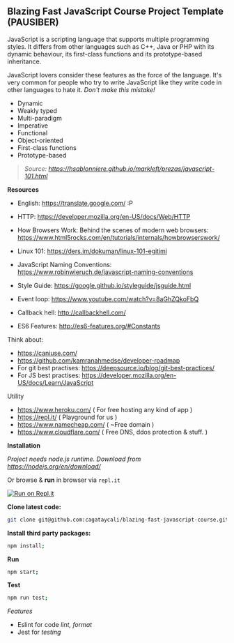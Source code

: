 Blazing Fast JavaScript Course Project Template (PAUSIBER)
------

JavaScript is a scripting language that supports multiple programming styles. It differs from other languages such as C++, Java or PHP with its dynamic behaviour, its first-class functions and its prototype-based inheritance.

JavaScript lovers consider these features as the force of the language. It's very common for people who try to write JavaScript like they write code in other languages to hate it. *Don't make this mistake!*

* Dynamic
* Weakly typed
* Multi-paradigm
* Imperative
* Functional
* Object-oriented
* First-class functions
* Prototype-based

> *Source: https://hsablonniere.github.io/markleft/prezas/javascript-101.html*

**Resources**

* English: https://translate.google.com/ :P
* HTTP: https://developer.mozilla.org/en-US/docs/Web/HTTP
* How Browsers Work: Behind the scenes of modern web browsers: https://www.html5rocks.com/en/tutorials/internals/howbrowserswork/
* Linux 101: https://ders.im/dokuman/linux-101-egitimi

* JavaScript Naming Conventions: https://www.robinwieruch.de/javascript-naming-conventions
* Style Guide: https://google.github.io/styleguide/jsguide.html
* Event loop: https://www.youtube.com/watch?v=8aGhZQkoFbQ
* Callback hell: http://callbackhell.com/
* ES6 Features: http://es6-features.org/#Constants

Think about:
* https://caniuse.com/
* https://github.com/kamranahmedse/developer-roadmap
* For git best practises: https://deepsource.io/blog/git-best-practices/
* For JS best practises: https://developer.mozilla.org/en-US/docs/Learn/JavaScript

Utility
* https://www.heroku.com/ ( For free hosting any kind of app )
* https://repl.it/ ( Playground for us )
* https://www.namecheap.com/ ( ~Free domain )
* https://www.cloudflare.com/ ( Free DNS, ddos protection & stuff. )


**Installation**

*Project needs node.js runtime. Download from https://nodejs.org/en/download/*

Or browse & **run** in browser via `repl.it`

[![Run on Repl.it](https://repl.it/badge/github/cagataycali/blazing-fast-javascript-course)](https://repl.it/github/cagataycali/blazing-fast-javascript-course)

**Clone latest code:**

```bash
git clone git@github.com:cagataycali/blazing-fast-javascript-course.git;
```

**Install third party packages:**

```bash
npm install;
```

**Run**

```bash
npm start;
```

**Test**

```bash
npm run test;
```

*Features*

- Eslint for code *lint, format*
- Jest for *testing*
